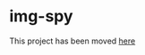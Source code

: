 # img-spy

This project has been moved [here](https://github.com/Img-Spy/watson/blob/master/README.md)
